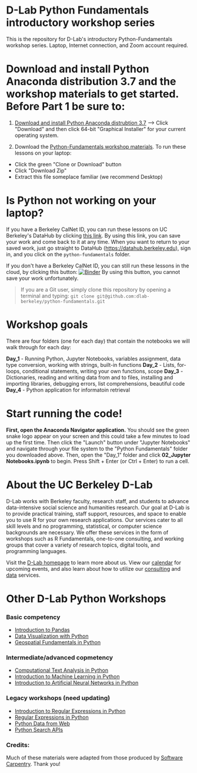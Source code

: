 # D-Lab Python Fundamentals introductory workshop series

This is the repository for D-Lab's introductory Python-Fundamentals workshop series. Laptop, Internet connection, and Zoom account required.

# Download and install Python Anaconda distribution 3.7 and the workshop materials to get started. Before Part 1 be sure to: 

1. [Download and install Python Anaconda distrubtion 3.7](https://www.anaconda.com/products/individual) --> Click "Download" and then click 64-bit "Graphical Installer" for your current operating system.

2. Download the [Python-Fundamentals workshop materials](https://github.com/dlab-berkeley/python-fundamentals). To run these lessons on your laptop: 

* Click the green "Clone or Download" button
* Click "Download Zip"
* Extract this file someplace familiar (we recommend Desktop) 

# Is Python not working on your laptop? 

If you have a Berkeley CalNet ID, you can run these lessons on UC Berkeley's DataHub by clicking [this link](https://datahub.berkeley.edu/hub/user-redirect/git-pull?repo=https%3A%2F%2Fgithub.com%2Fdlab-berkeley%2Fpython-fundamentals&urlpath=tree%2Fpython-fundamentals%2F). By using this link, you can save your work and come back to it at any time. When you want to return to your saved work, just go straight to DataHub (https://datahub.berkeley.edu), sign in, and you click on the `python-fundamentals` folder.

If you don't have a Berkeley CalNet ID, you can still run these lessons in the cloud, by clicking this button:
[![Binder](http://mybinder.org/badge.svg)](https://mybinder.org/v2/gh/dlab-berkeley/python-fundamentals/master)
By using this button, you cannot save your work unfortunately. 

> If you are a Git user, simply clone this repository by opening a terminal and typing: `git clone git@github.com:dlab-berkeley/python-fundamentals.git`

# Workshop goals

There are four folders (one for each day) that contain the notebooks we will walk through for each day: 

**Day_1** - Running Python, Jupyter Notebooks, variables assignment, data type conversion, working with strings, built-in functions
**Day_2** - Lists, for-loops, conditional statements, writing your own functions, scope
**Day_3** - Dictionaries, reading and writing data from and to files, installing and importing libraries, debugging errors, list comprehensions, beautiful code
**Day_4** - Python application for informatoin retrieval

# Start running the code!

**First, open the Anaconda Navigator application.** You should see the green snake logo appear on your screen and this could take a few minutes to load up the first time. Then click the "Launch" button under "Jupyter Notebooks" and navigate through your file system to the "Python Fundamentals" folder you downloaded above. Then, open the "Day_1" folder and click **02_Jupyter Notebooks.ipynb** to begin. Press Shift + Enter (or Ctrl + Enter) to run a cell.

# About the UC Berkeley D-Lab
D-Lab works with Berkeley faculty, research staff, and students to advance data-intensive social science and humanities research. Our goal at D-Lab is to provide practical training, staff support, resources, and space to enable you to use R for your own research applications. Our services cater to all skill levels and no programming, statistical, or computer science backgrounds are necessary. We offer these services in the form of workshops such as R Fundamentals, one-to-one consulting, and working groups that cover a variety of research topics, digital tools, and programming languages.  

Visit the [D-Lab homepage](http://dlab.berkeley.edu/) to learn more about us. View our [calendar](http://dlab.berkeley.edu/calendar-node-field-date) for upcoming events, and also learn about how to utilize our [consulting](http://dlab.berkeley.edu/consulting) and [data](http://dlab.berkeley.edu/data-resources) services. 

# Other D-Lab Python Workshops

### Basic competency

* [Introduction to Pandas](https://github.com/dlab-berkeley/introduction-to-pandas)
* [Data Visualization with Python](https://github.com/dlab-berkeley/visualization-with-python)
* [Geospatial Fundamentals in Python](https://github.com/dlab-berkeley/Geospatial-Fundamentals-in-Python)

### Intermediate/advanced copmetency

* [Computational Text Analysis in Python](https://github.com/dlab-berkeley/computational-text-analysis-spring-2019)
* [Introduction to Machine Learning in Python](https://github.com/dlab-berkeley/python-machine-learning)
* [Introduction to Artificial Neural Networks in Python](https://github.com/dlab-berkeley/ANN-Fundamentals)

### Legacy workshops (need updating)
* [Introduction to Regular Expressions in Python](https://github.com/dlab-berkeley/regex-intro)
* [Regular Expressions in Python](https://github.com/dlab-berkeley/regular-expressions-in-python)
* [Python Data from Web](https://github.com/dlab-berkeley/python-data-from-web)
* [Python Search APIs](https://github.com/dlab-berkeley/search-APIs)

### Credits:
Much of these materials were adapted from those produced by [Software Carpentry](http://software-carpentry.org/). Thank you!
